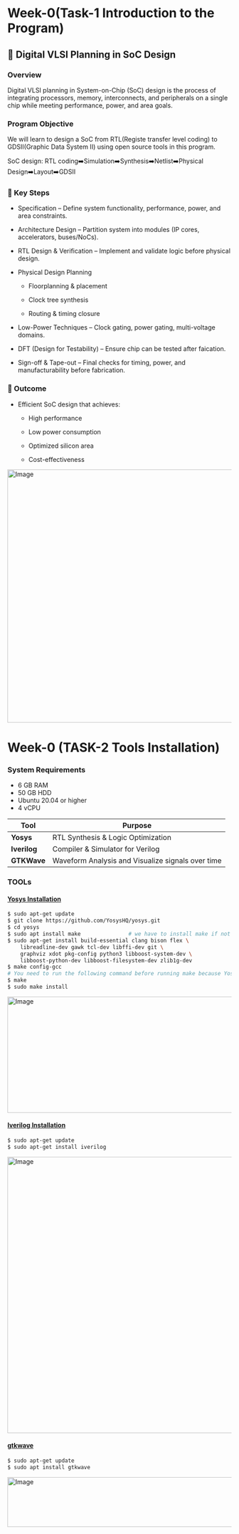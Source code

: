 

# Week-0(Task-1 Introduction to the Program)

## 📘 Digital VLSI Planning in SoC Design

### Overview

Digital VLSI planning in System-on-Chip (SoC) design is the process of integrating processors, memory, interconnects, and peripherals on a single chip while meeting performance, power, and area goals.

### Program Objective

We will learn to design a SoC from RTL(Registe transfer level coding) to GDSII(Graphic Data System II) using open source tools in this program. 

SoC design:
RTL coding➡️Simulation➡️Synthesis➡️Netlist➡️Physical Design➡️Layout➡️GDSII

### 🔑 Key Steps

- Specification – Define system functionality, performance, power, and area constraints.

- Architecture Design – Partition system into modules (IP cores, accelerators, buses/NoCs).

- RTL Design & Verification – Implement and validate logic before physical design.

* Physical Design Planning

  * Floorplanning & placement

  * Clock tree synthesis

  * Routing & timing closure

- Low-Power Techniques – Clock gating, power gating, multi-voltage domains.
- DFT (Design for Testability) – Ensure chip can be tested after faication.

- Sign-off & Tape-out – Final checks for timing, power, and manufacturability before fabrication.

### 🎯 Outcome

* Efficient SoC design that achieves:

  * High performance

  * Low power consumption

  * Optimized silicon area

  * Cost-effectiveness
  
<img width="1097" height="569" alt="Image" src="https://github.com/user-attachments/assets/6c5b89f2-d8c7-4940-9d6c-568e7ee41a31" />




# Week-0 (TASK-2 Tools Installation)

### **System Requirements**
- 6 GB RAM
- 50 GB HDD
- Ubuntu 20.04 or higher
- 4 vCPU

| Tool | Purpose | 
|------|---------|
| **Yosys** | RTL Synthesis & Logic Optimization |
| **Iverilog** | Compiler & Simulator for Verilog |
| **GTKWave** | Waveform Analysis and Visualize signals over time|

### **TOOLs**

#### <ins>**Yosys Installation**</ins>
```bash
$ sudo apt-get update
$ git clone https://github.com/YosysHQ/yosys.git
$ cd yosys
$ sudo apt install make               # we have to install make if not installed
$ sudo apt-get install build-essential clang bison flex \
    libreadline-dev gawk tcl-dev libffi-dev git \
    graphviz xdot pkg-config python3 libboost-system-dev \
    libboost-python-dev libboost-filesystem-dev zlib1g-dev
$ make config-gcc
# You need to run the following command before running make because Yosys build depends on a Git submodule called abc, which hasn't been initialized yet.
$ make 
$ sudo make install
```
<img width="806" height="261" alt="Image" src="https://github.com/user-attachments/assets/decf1167-b3c0-4974-8c2c-49a6321e7841" />

#### <ins>**Iverilog Installation**</ins>
```bash
$ sudo apt-get update
$ sudo apt-get install iverilog
```
<img width="887" height="621" alt="Image" src="https://github.com/user-attachments/assets/f685cdd0-6f77-4c97-a70d-e593c790d2ae" />

#### <ins>**gtkwave**</ins>
```bash
$ sudo apt-get update
$ sudo apt install gtkwave
```

<img width="903" height="112" alt="Image" src="https://github.com/user-attachments/assets/4d616228-f2a0-492d-8abf-1b4cf38147c9" />


